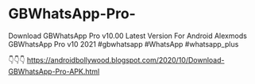 # GBWhatsApp-Pro-
Download GBWhatsApp Pro v10.00 Latest Version For Android Alexmods GBWhatsApp Pro v10 2021 #gbwhatsapp #WhatsApp #whatsapp_plus 

👇👇👇
https://androidbollywood.blogspot.com/2020/10/Download-GBWhatsApp-Pro-APK.html
